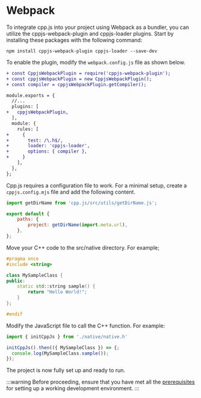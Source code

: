 # Webpack

To integrate cpp.js into your project using Webpack as a bundler, you can utilize the cppjs-webpack-plugin and cppjs-loader plugins. Start by installing these packages with the following command:

```shell npm2yarn
npm install cppjs-webpack-plugin cppjs-loader --save-dev
```

To enable the plugin, modify the `webpack.config.js` file as shown below.

```diff title="webpack.config.js"
+ const CppjsWebpackPlugin = require('cppjs-webpack-plugin');
+ const cppjsWebpackPlugin = new CppjsWebpackPlugin();
+ const compiler = cppjsWebpackPlugin.getCompiler();

module.exports = {
  //...
  plugins: [
+   cppjsWebpackPlugin,
  ],
  module: {
    rules: [
+     {
+       test: /\.h$/,
+       loader: 'cppjs-loader',
+       options: { compiler },
+     }
    ],
  },
};
```

Cpp.js requires a configuration file to work. For a minimal setup, create a `cppjs.config.mjs` file and add the following content.

```js title="cppjs.config.mjs"
import getDirName from 'cpp.js/src/utils/getDirName.js';

export default {
    paths: {
        project: getDirName(import.meta.url),
    },
};
```

Move your C++ code to the src/native directory. For example;

```cpp title="src/native/MySampleClass.h"
#pragma once
#include <string>

class MySampleClass {
public:
    static std::string sample() {
        return "Hello World!";
    }
};

#endif
```

Modify the JavaScript file to call the C++ function. For example:
```js
import { initCppJs } from './native/native.h'

initCppJs().then(({ MySampleClass }) => {;
  console.log(MySampleClass.sample());
});
```

The project is now fully set up and ready to run.

:::warning
Before proceeding, ensure that you have met all the [prerequisites](/docs/guide/getting-started/prerequisites) for setting up a working development environment.
:::
